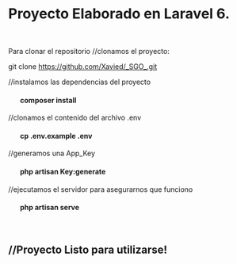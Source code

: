 <h1>Proyecto Elaborado en Laravel 6. </h1> 
<br>

Para clonar el repositorio //clonamos el proyecto:
<br>

git clone https://github.com/Xavied/_SGO_.git
<br>

//instalamos las dependencias del proyecto <br>

<ul> <h4>composer install </h4> </ul>

//clonamos el contenido del archivo .env <br>

<ul> <h4>cp .env.example .env </h4>  </ul>

//generamos una App_Key  <br>

<ul> <h4>php artisan Key:generate </h4>  </ul>

//ejecutamos el servidor para asegurarnos que funciono <br>

<ul> <h4>php artisan serve </h4>  </ul> <br>

<h2>//Proyecto Listo para utilizarse!</h2>
